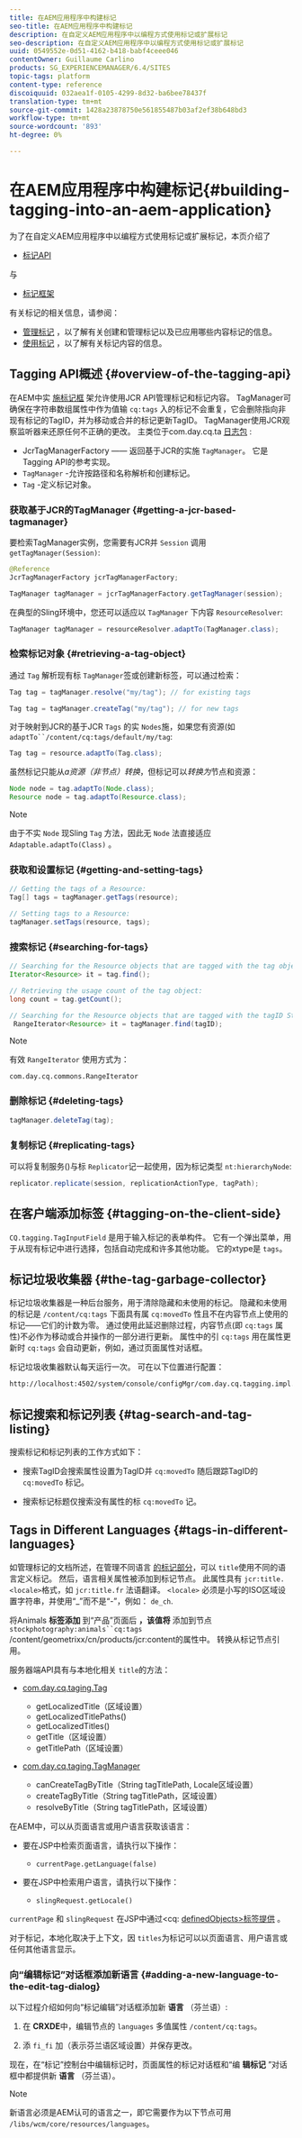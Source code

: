 ```yaml
---
title: 在AEM应用程序中构建标记
seo-title: 在AEM应用程序中构建标记
description: 在自定义AEM应用程序中以编程方式使用标记或扩展标记
seo-description: 在自定义AEM应用程序中以编程方式使用标记或扩展标记
uuid: 0549552e-0d51-4162-b418-babf4ceee046
contentOwner: Guillaume Carlino
products: SG_EXPERIENCEMANAGER/6.4/SITES
topic-tags: platform
content-type: reference
discoiquuid: 032aea1f-0105-4299-8d32-ba6bee78437f
translation-type: tm+mt
source-git-commit: 1428a23878750e561855487b03af2ef38b648bd3
workflow-type: tm+mt
source-wordcount: '893'
ht-degree: 0%

---
```



# 在AEM应用程序中构建标记{#building-tagging-into-an-aem-application}

为了在自定义AEM应用程序中以编程方式使用标记或扩展标记，本页介绍了

* [标记API](https://helpx.adobe.com/experience-manager/6-4/sites/developing/using/reference-materials/javadoc/com/day/cq/tagging/package-summary.html)

与

* [标记框架](/help/sites-developing/framework.md)

有关标记的相关信息，请参阅：

* [管理标记](/help/sites-administering/tags.md) ，以了解有关创建和管理标记以及已应用哪些内容标记的信息。
* [使用标记](/help/sites-authoring/tags.md) ，以了解有关标记内容的信息。

## Tagging API概述 {#overview-of-the-tagging-api}

在AEM中实 [施标记框](/help/sites-developing/framework.md) 架允许使用JCR API管理标记和标记内容。 TagManager可确保在字符串数组属性中作为值输 `cq:tags` 入的标记不会重复，它会删除指向非现有标记的TagID，并为移动或合并的标记更新TagID。 TagManager使用JCR观察监听器来还原任何不正确的更改。 主类位于com.day.cq.ta [日志包](https://helpx.adobe.com/experience-manager/6-4/sites/developing/using/reference-materials/javadoc/index.html?com/day/cq/tagging/package-summary.html) :

* JcrTagManagerFactory —— 返回基于JCR的实施 `TagManager`。 它是Tagging API的参考实现。
* `TagManager` -允许按路径和名称解析和创建标记。
* `Tag` -定义标记对象。

### 获取基于JCR的TagManager {#getting-a-jcr-based-tagmanager}

要检索TagManager实例，您需要有JCR并 `Session` 调用 `getTagManager(Session)`:

```java
@Reference
JcrTagManagerFactory jcrTagManagerFactory;

TagManager tagManager = jcrTagManagerFactory.getTagManager(session);
```

在典型的Sling环境中，您还可以适应以 `TagManager` 下内容 `ResourceResolver`:

```java
TagManager tagManager = resourceResolver.adaptTo(TagManager.class);
```

### 检索标记对象 {#retrieving-a-tag-object}

通过 `Tag` 解析现有标 `TagManager`签或创建新标签，可以通过检索：

```java
Tag tag = tagManager.resolve("my/tag"); // for existing tags

Tag tag = tagManager.createTag("my/tag"); // for new tags
```

对于映射到JCR的基于JCR `Tags` 的实 `Nodes`施，如果您有资源(如 `adaptTo``/content/cq:tags/default/my/tag`:

```java
Tag tag = resource.adaptTo(Tag.class);
```

虽然标记只能从*a资源（非节点）转换*，但标记可以*转换为*节点和资源：

```java
Node node = tag.adaptTo(Node.class);
Resource node = tag.adaptTo(Resource.class);
```

>[!NOTE]
>
>由于不实 `Node` 现Sling `Tag` 方法，因此无 `Node` 法直接适应 `Adaptable.adaptTo(Class)` 。

### 获取和设置标记 {#getting-and-setting-tags}

```java
// Getting the tags of a Resource:
Tag[] tags = tagManager.getTags(resource); 

// Setting tags to a Resource:
tagManager.setTags(resource, tags);
```

### 搜索标记 {#searching-for-tags}

```java
// Searching for the Resource objects that are tagged with the tag object:
Iterator<Resource> it = tag.find();

// Retrieving the usage count of the tag object:
long count = tag.getCount();

// Searching for the Resource objects that are tagged with the tagID String:
 RangeIterator<Resource> it = tagManager.find(tagID);
```

>[!NOTE]
>
>有效 `RangeIterator` 使用方式为：
>
>`com.day.cq.commons.RangeIterator`

### 删除标记 {#deleting-tags}

```java
tagManager.deleteTag(tag);
```

### 复制标记 {#replicating-tags}

可以将复制服务()与标 `Replicator`记一起使用，因为标记类型 `nt:hierarchyNode`:

```java
replicator.replicate(session, replicationActionType, tagPath);
```

## 在客户端添加标签 {#tagging-on-the-client-side}

`CQ.tagging.TagInputField` 是用于输入标记的表单构件。 它有一个弹出菜单，用于从现有标记中进行选择，包括自动完成和许多其他功能。 它的xtype是 `tags`。

## 标记垃圾收集器 {#the-tag-garbage-collector}

标记垃圾收集器是一种后台服务，用于清除隐藏和未使用的标记。 隐藏和未使用的标记是 `/content/cq:tags` 下面具有属 `cq:movedTo` 性且不在内容节点上使用的标记——它们的计数为零。 通过使用此延迟删除过程，内容节点(即 `cq:tags` 属性)不必作为移动或合并操作的一部分进行更新。 属性中的引 `cq:tags` 用在属性更新时 `cq:tags` 会自动更新，例如，通过页面属性对话框。

标记垃圾收集器默认每天运行一次。 可在以下位置进行配置：

```xml
http://localhost:4502/system/console/configMgr/com.day.cq.tagging.impl.TagGarbageCollector
```

## 标记搜索和标记列表 {#tag-search-and-tag-listing}

搜索标记和标记列表的工作方式如下：

* 搜索TagID会搜索属性设置为TagID并 `cq:movedTo` 随后跟踪TagID的 `cq:movedTo` 标记。

* 搜索标记标题仅搜索没有属性的标 `cq:movedTo` 记。

## Tags in Different Languages {#tags-in-different-languages}

如管理标记的文档所述，在管理不同语言 [的标记部分](/help/sites-administering/tags.md#managing-tags-in-different-languages)，可以 `title`使用不同的语言定义标记。 然后，语言相关属性被添加到标记节点。 此属性具有 `jcr:title.<locale>`格式，如 `jcr:title.fr` 法语翻译。 `<locale>` 必须是小写的ISO区域设置字符串，并使用“_”而不是“-”，例如： `de_ch`.

将Animals **标签添加** 到“产品”页面后 **，该值将** 添加到节点 `stockphotography:animals``cq:tags` /content/geometrixx/cn/products/jcr:content的属性中。 转换从标记节点引用。

服务器端API具有与本地化相关 `title`的方法：

* [com.day.cq.taging.Tag](https://helpx.adobe.com/experience-manager/6-4/sites/developing/using/reference-materials/javadoc/index.html?com/day/cq/tagging/Tag.html)

   * getLocalizedTitle（区域设置）
   * getLocalizedTitlePaths()
   * getLocalizedTitles()
   * getTitle（区域设置）
   * getTitlePath（区域设置）

* [com.day.cq.taging.TagManager](https://helpx.adobe.com/experience-manager/6-4/sites/developing/using/reference-materials/javadoc/index.html?com/day/cq/tagging/TagManager.html)

   * canCreateTagByTitle（String tagTitlePath, Locale区域设置）
   * createTagByTitle（String tagTitlePath，区域设置）
   * resolveByTitle（String tagTitlePath，区域设置）

在AEM中，可以从页面语言或用户语言获取该语言：

* 要在JSP中检索页面语言，请执行以下操作：

   * `currentPage.getLanguage(false)`

* 要在JSP中检索用户语言，请执行以下操作：

   * `slingRequest.getLocale()`

`currentPage` 和 `slingRequest` 在JSP中通过&lt;cq: [definedObjects>标签提供](/help/sites-developing/taglib.md) 。

对于标记，本地化取决于上下文，因 `titles`为标记可以以页面语言、用户语言或任何其他语言显示。

### 向“编辑标记”对话框添加新语言 {#adding-a-new-language-to-the-edit-tag-dialog}

以下过程介绍如何向“标记编辑”对话框添加新 **语言** （芬兰语）:

1. 在 **CRXDE**&#x200B;中，编辑节点的 `languages` 多值属性 `/content/cq:tags`。

1. 添 `fi_fi` 加（表示芬兰语区域设置）并保存更改。

现在，在“标记”控制台中编辑标记时，页面属性的标记对话框和“编 **辑标记** ”对话框中都提供新 **语言** （芬兰语）。

>[!NOTE]
>
>新语言必须是AEM认可的语言之一，即它需要作为以下节点可用 `/libs/wcm/core/resources/languages`。

